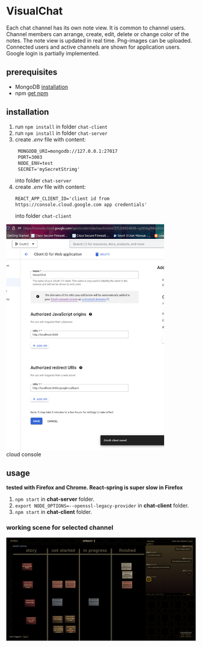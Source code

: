 # VisualChat
Each chat channel has its own note view. It is common to channel users. Channel members can arrange, create, edit, delete or change color of the notes. The note view is updated in real time. Png-images can be uploaded. Connected users and active channels are shown for application users. Google login is partially implemented.

## prerequisites

* MongoDB [installation](https://docs.mongodb.com/manual/installation/)
* npm [get npm](https://www.npmjs.com/get-npm)

## installation

1. run `npm install` in folder `chat-client`
1. run `npm install` in folder `chat-server`
1. create _.env_ file with content:
   ```
    MONGODB_URI=mongodb://127.0.0.1:27017
    PORT=3003
    NODE_ENV=test
    SECRET='mySecretStrimg'
   ```
    into folder `chat-server`
1. create _.env_ file with content:
   ```
   REACT_APP_CLIENT_ID='client id from https://console.cloud.google.com app credentials'
   ```
    into folder `chat-client`
       
![Image for oauth credentials](https://github.com/juhaj77/VisualChat/blob/master/images/oauth2.png)    
cloud console
  
## usage

____tested with Firefox and Chrome. React-spring is super slow in Firefox____

1. `npm start` in **chat-server** folder.
1. `export NODE_OPTIONS=--openssl-legacy-provider` in **chat-client** folder.
1. `npm start` in **chat-client** folder.

### working scene for selected channel

![Image of note view](https://github.com/juhaj77/VisualChat/blob/master/images/UI_n.png)


